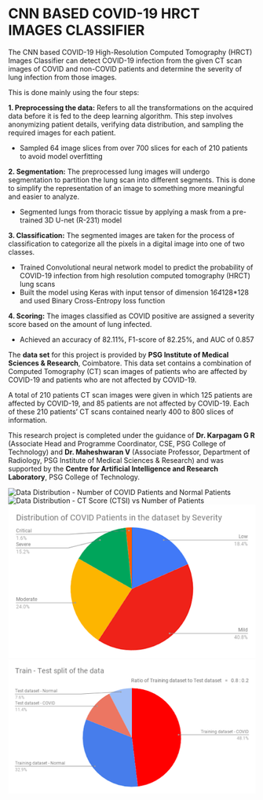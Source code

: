 # CNN BASED COVID-19 HRCT IMAGES CLASSIFIER

The CNN based COVID-19 High-Resolution Computed Tomography (HRCT) Images Classifier can detect COVID-19 infection from the given CT scan images of COVID and non-COVID patients and determine the severity of lung infection from those images. 

This is done mainly using the four steps:

**1. Preprocessing the data:** Refers to all the transformations on the acquired data before it 
is fed to the deep learning algorithm. This step involves anonymizing patient details, 
verifying data distribution, and sampling the required images for each patient. <br>
* Sampled 64 image slices from over 700 slices for each of 210 patients to avoid model overfitting

**2. Segmentation:** The preprocessed lung images will undergo segmentation to partition the 
lung scan into different segments. This is done to simplify the representation of an image to 
something more meaningful and easier to analyze. <br>
* Segmented lungs from thoracic tissue by applying a mask from a pre-trained 3D U-net (R-231) model

**3. Classification:** The segmented images are taken for the process of classification to 
categorize all the pixels in a digital image into one of two classes. <br>
* Trained Convolutional neural network model to predict the probability of COVID-19 infection from high resolution computed tomography (HRCT) lung scans <br>
* Built the model using Keras with input tensor of dimension 1*64*128*128 and used Binary Cross-Entropy loss function

**4. Scoring:** The images classified as COVID positive are assigned a severity score based 
on the amount of lung infected. <br>
* Achieved an accuracy of 82.11%, F1-score of 82.25%, and AUC of 0.857

The **data set** for this project is provided by **PSG Institute of Medical Sciences & Research**, 
Coimbatore. This data set contains a combination of Computed Tomography (CT) scan 
images of patients who are affected by COVID-19 and patients who are not affected by 
COVID-19. 

A total of 210 patients CT scan images were given in which 125 patients are affected by 
COVID-19, and 85 patients are not affected by COVID-19. 
Each of these 210 patients’ CT scans contained nearly 400 to 800 slices of information. 

This research project is completed under the guidance of  **Dr. Karpagam G R** (Associate Head and Programme 
Coordinator, CSE, PSG College of Technology) and **Dr. Maheshwaran V** (Associate Professor, Department of 
Radiology, PSG Institute of Medical Sciences & Research) and was supported by the **Centre for Artificial Intelligence and Research Laboratory**, PSG
College of Technology. 

![Data Distribution - Number of COVID Patients and Normal Patients
](https://github.com/samyukthagopalsamy/CNN-BASED-COVID-19-HRCT-IMAGES-CLASSIFIER/blob/master/images/data%20distribution.png?raw=true)
![Data Distribution - CT Score (CTSI) vs Number of Patients 
](https://github.com/samyukthagopalsamy/CNN-BASED-COVID-19-HRCT-IMAGES-CLASSIFIER/blob/master/images/SeverityScore.png?raw=true)
![Data Distribution - Severity of COVID-19 Patients](https://github.com/samyukthagopalsamy/CNN-BASED-COVID-19-HRCT-IMAGES-CLASSIFIER/blob/master/images/dist%20by%20severity.png?raw=true)
![Dataset Split](https://github.com/samyukthagopalsamy/CNN-BASED-COVID-19-HRCT-IMAGES-CLASSIFIER/blob/master/images/datasplit.png?raw=true)
